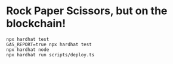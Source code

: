 # Rock Paper Scissors, but on the blockchain!

```shell
npx hardhat test
GAS_REPORT=true npx hardhat test
npx hardhat node
npx hardhat run scripts/deploy.ts
```
